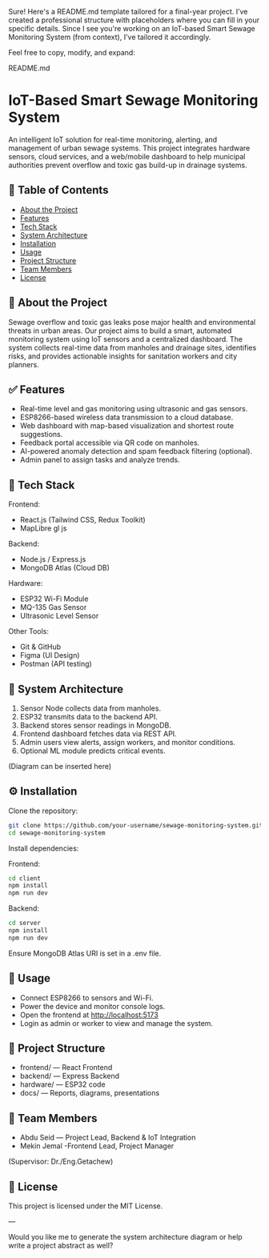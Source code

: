 Sure! Here's a README.md template tailored for a final-year project. I’ve created a professional structure with placeholders where you can fill in your specific details. Since I see you're working on an IoT-based Smart Sewage Monitoring System (from context), I've tailored it accordingly.

Feel free to copy, modify, and expand:

README.md

# IoT-Based Smart Sewage Monitoring System

An intelligent IoT solution for real-time monitoring, alerting, and management of urban sewage systems. This project integrates hardware sensors, cloud services, and a web/mobile dashboard to help municipal authorities prevent overflow and toxic gas build-up in drainage systems.

## 📌 Table of Contents

* [About the Project](#about-the-project)
* [Features](#features)
* [Tech Stack](#tech-stack)
* [System Architecture](#system-architecture)
* [Installation](#installation)
* [Usage](#usage)
* [Project Structure](#project-structure)
* [Team Members](#team-members)
* [License](#license)

## 📖 About the Project

Sewage overflow and toxic gas leaks pose major health and environmental threats in urban areas. Our project aims to build a smart, automated monitoring system using IoT sensors and a centralized dashboard. The system collects real-time data from manholes and drainage sites, identifies risks, and provides actionable insights for sanitation workers and city planners.

## ✅ Features

* Real-time level and gas monitoring using ultrasonic and gas sensors.
* ESP8266-based wireless data transmission to a cloud database.
* Web dashboard with map-based visualization and shortest route suggestions.
* Feedback portal accessible via QR code on manholes.
* AI-powered anomaly detection and spam feedback filtering (optional).
* Admin panel to assign tasks and analyze trends.

## 🧰 Tech Stack

Frontend:

* React.js (Tailwind CSS, Redux Toolkit)
* MapLibre gl js 

Backend:

* Node.js / Express.js
* MongoDB Atlas (Cloud DB)

Hardware:

* ESP32 Wi-Fi Module
* MQ-135 Gas Sensor
* Ultrasonic Level Sensor



Other Tools:

* Git & GitHub
* Figma (UI Design)
* Postman (API testing)

## 🧱 System Architecture

1. Sensor Node collects data from manholes.
2. ESP32 transmits data to the backend API.
3. Backend stores sensor readings in MongoDB.
4. Frontend dashboard fetches data via REST API.
5. Admin users view alerts, assign workers, and monitor conditions.
6. Optional ML module predicts critical events.

(Diagram can be inserted here)

## ⚙️ Installation

Clone the repository:

```bash
git clone https://github.com/your-username/sewage-monitoring-system.git
cd sewage-monitoring-system
```

Install dependencies:

Frontend:

```bash
cd client
npm install
npm run dev
```

Backend:

```bash
cd server
npm install
npm run dev
```

Ensure MongoDB Atlas URI is set in a .env file.

## 🚀 Usage

* Connect ESP8266 to sensors and Wi-Fi.
* Power the device and monitor console logs.
* Open the frontend at [http://localhost:5173](http://localhost:5173)
* Login as admin or worker to view and manage the system.

## 📁 Project Structure

* frontend/ — React Frontend
* backend/ — Express Backend
* hardware/ —  ESP32 code
* docs/ — Reports, diagrams, presentations

## 👥 Team Members

* Abdu Seid — Project Lead, Backend & IoT Integration
* Mekin Jemal -Frontend Lead, Project Manager

(Supervisor: Dr./Eng.Getachew)

## 📄 License

This project is licensed under the MIT License.

—

Would you like me to generate the system architecture diagram or help write a project abstract as well?
